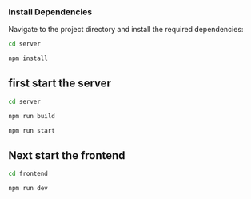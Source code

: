 

### Install Dependencies

Navigate to the project directory and install the required dependencies:


``` bash
cd server
```
```bash
npm install


```

## first start the server

```bash
cd server
```

```bash
npm run build
```

```bash
npm run start 
```

## Next  start the frontend 

```bash
cd frontend
```


```bash
npm run dev 
```



